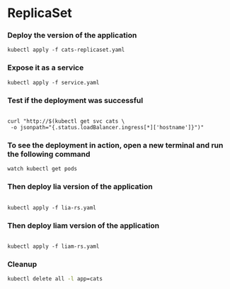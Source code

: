# ReplicaSet

### Deploy the version of the application

```
kubectl apply -f cats-replicaset.yaml
```

### Expose it as a service

```
kubectl apply -f service.yaml
```

### Test if the deployment was successful

```

curl "http://$(kubectl get svc cats \
 -o jsonpath="{.status.loadBalancer.ingress[*]['hostname']}")"

```

### To see the deployment in action, open a new terminal and run the following command

```
watch kubectl get pods
```

### Then deploy lia version of the application

```

kubectl apply -f lia-rs.yaml

```

### Then deploy liam version of the application

```

kubectl apply -f liam-rs.yaml

```

### Cleanup

```bash
kubectl delete all -l app=cats
```
